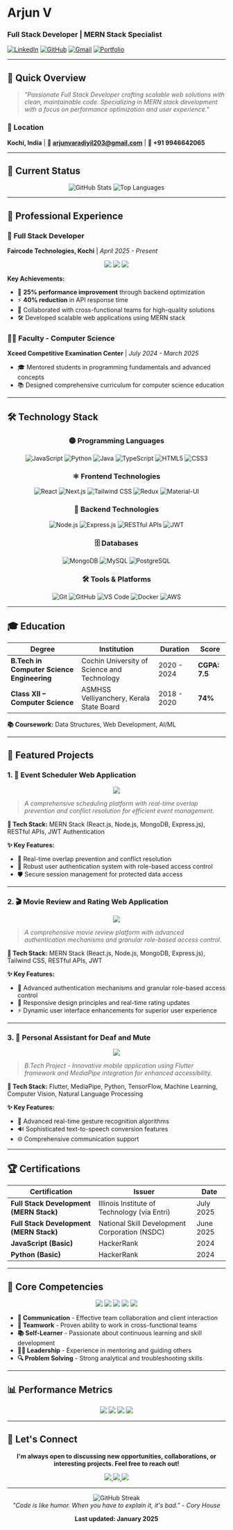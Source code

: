 # Arjun V
### Full Stack Developer | MERN Stack Specialist

[![LinkedIn](https://img.shields.io/badge/LinkedIn-0A66C2?style=for-the-badge&logo=linkedin&logoColor=white)](https://linkedin.com/in/arjunvaradiyil)
[![GitHub](https://img.shields.io/badge/GitHub-181717?style=for-the-badge&logo=github&logoColor=white)](https://github.com/arjunvaradiyil)
[![Gmail](https://img.shields.io/badge/Gmail-EA4335?style=for-the-badge&logo=gmail&logoColor=white)](mailto:arjunvaradiyil203@gmail.com)
[![Portfolio](https://img.shields.io/badge/Portfolio-FF5722?style=for-the-badge&logo=todoist&logoColor=white)](https://arjunvardiyil.github.io)

---

## 🎯 Quick Overview

> *"Passionate Full Stack Developer crafting scalable web solutions with clean, maintainable code. Specializing in MERN stack development with a focus on performance optimization and user experience."*

### 📍 Location
**Kochi, India** | **📧 arjunvaradiyil203@gmail.com** | **📱 +91 9946642065**

---

## 🚀 Current Status

<div align="center">
  <img src="https://github-readme-stats.vercel.app/api?username=arjunvardiyil&show_icons=true&theme=tokyonight&hide_border=true" alt="GitHub Stats" />
  <img src="https://github-readme-stats.vercel.app/api/top-langs/?username=arjunvardiyil&layout=compact&theme=tokyonight&hide_border=true" alt="Top Languages" />
</div>

---

## 💼 Professional Experience

### 🎯 **Full Stack Developer** 
**Faircode Technologies, Kochi** | *April 2025 - Present*

<div align="center">
  <img src="https://img.shields.io/badge/Performance%20Improvement-25%25-brightgreen" />
  <img src="https://img.shields.io/badge/API%20Response%20Time-40%25%20Faster-blue" />
  <img src="https://img.shields.io/badge/Code%20Quality-Clean%20%26%20Maintainable-yellow" />
</div>

**Key Achievements:**
- 🚀 **25% performance improvement** through backend optimization
- ⚡ **40% reduction** in API response time
- 🤝 Collaborated with cross-functional teams for high-quality solutions
- 🛠️ Developed scalable web applications using MERN stack

### 👨‍🏫 **Faculty - Computer Science**
**Xceed Competitive Examination Center** | *July 2024 - March 2025*

- 🎓 Mentored students in programming fundamentals and advanced concepts
- 📚 Designed comprehensive curriculum for computer science education

---

## 🛠️ Technology Stack

<div align="center">

### **🟡 Programming Languages**
![JavaScript](https://img.shields.io/badge/JavaScript-F7DF1E?style=flat-square&logo=javascript&logoColor=black)
![Python](https://img.shields.io/badge/Python-3776AB?style=flat-square&logo=python&logoColor=white)
![Java](https://img.shields.io/badge/Java-ED8B00?style=flat-square&logo=openjdk&logoColor=white)
![TypeScript](https://img.shields.io/badge/TypeScript-007ACC?style=flat-square&logo=typescript&logoColor=white)
![HTML5](https://img.shields.io/badge/HTML5-E34F26?style=flat-square&logo=html5&logoColor=white)
![CSS3](https://img.shields.io/badge/CSS3-1572B6?style=flat-square&logo=css3&logoColor=white)

### **⚛️ Frontend Technologies**
![React](https://img.shields.io/badge/React-20232A?style=flat-square&logo=react&logoColor=61DAFB)
![Next.js](https://img.shields.io/badge/Next.js-000000?style=flat-square&logo=next.js&logoColor=white)
![Tailwind CSS](https://img.shields.io/badge/Tailwind_CSS-38B2AC?style=flat-square&logo=tailwind-css&logoColor=white)
![Redux](https://img.shields.io/badge/Redux-593D88?style=flat-square&logo=redux&logoColor=white)
![Material-UI](https://img.shields.io/badge/Material--UI-0081CB?style=flat-square&logo=material-ui&logoColor=white)

### **🔧 Backend Technologies**
![Node.js](https://img.shields.io/badge/Node.js-43853D?style=flat-square&logo=node.js&logoColor=white)
![Express.js](https://img.shields.io/badge/Express.js-404D59?style=flat-square&logo=express&logoColor=white)
![RESTful APIs](https://img.shields.io/badge/RESTful_API-FF6B6B?style=flat-square)
![JWT](https://img.shields.io/badge/JWT-000000?style=flat-square&logo=json-web-tokens&logoColor=white)

### **🗄️ Databases**
![MongoDB](https://img.shields.io/badge/MongoDB-4EA94B?style=flat-square&logo=mongodb&logoColor=white)
![MySQL](https://img.shields.io/badge/MySQL-4479A1?style=flat-square&logo=mysql&logoColor=white)
![PostgreSQL](https://img.shields.io/badge/PostgreSQL-316192?style=flat-square&logo=postgresql&logoColor=white)

### **🛠️ Tools & Platforms**
![Git](https://img.shields.io/badge/Git-F05032?style=flat-square&logo=git&logoColor=white)
![GitHub](https://img.shields.io/badge/GitHub-100000?style=flat-square&logo=github&logoColor=white)
![VS Code](https://img.shields.io/badge/VS_Code-007ACC?style=flat-square&logo=visual-studio-code&logoColor=white)
![Docker](https://img.shields.io/badge/Docker-2496ED?style=flat-square&logo=docker&logoColor=white)
![AWS](https://img.shields.io/badge/AWS-232F3E?style=flat-square&logo=amazon-aws&logoColor=white)

</div>

---

## 🎓 Education

| Degree | Institution | Duration | Score |
|--------|-------------|----------|-------|
| **B.Tech in Computer Science Engineering** | Cochin University of Science and Technology | 2020 - 2024 | **CGPA: 7.5** |
| **Class XII – Computer Science** | ASMHSS Velliyanchery, Kerala State Board | 2018 - 2020 | **74%** |

**📚 Coursework:** Data Structures, Web Development, AI/ML

---

## 🚀 Featured Projects

### 1. 📅 **Event Scheduler Web Application**
<div align="center">
  <img src="https://img.shields.io/badge/MERN%20Stack-React%20%7C%20Node%20%7C%20MongoDB%20%7C%20Express-61DAFB" />
</div>

> *A comprehensive scheduling platform with real-time overlap prevention and conflict resolution for efficient event management.*

**🔧 Tech Stack:** MERN Stack (React.js, Node.js, MongoDB, Express.js), RESTful APIs, JWT Authentication

**✨ Key Features:**
- 🔄 Real-time overlap prevention and conflict resolution
- 🔐 Robust user authentication system with role-based access control
- 🛡️ Secure session management for protected data access

---

### 2. 🎬 **Movie Review and Rating Web Application**
<div align="center">
  <img src="https://img.shields.io/badge/Full%20Stack-MERN%20%7C%20Tailwind%20CSS%20%7C%20JWT-38B2AC" />
</div>

> *A comprehensive movie review platform with advanced authentication mechanisms and granular role-based access control.*

**🔧 Tech Stack:** MERN Stack (React.js, Node.js, MongoDB, Express.js), Tailwind CSS, RESTful APIs, JWT

**✨ Key Features:**
- 🔐 Advanced authentication mechanisms and granular role-based access control
- 📱 Responsive design principles and real-time rating updates
- ⚡ Dynamic user interface enhancements for superior user experience

---

### 3. 🤟 **Personal Assistant for Deaf and Mute**
<div align="center">
  <img src="https://img.shields.io/badge/AI%20%7C%20ML-Flutter%20%7C%20MediaPipe%20%7C%20TensorFlow-02569B" />
</div>

> *B.Tech Project - Innovative mobile application using Flutter framework and MediaPipe integration for enhanced accessibility.*

**🔧 Tech Stack:** Flutter, MediaPipe, Python, TensorFlow, Machine Learning, Computer Vision, Natural Language Processing

**✨ Key Features:**
- 🤖 Advanced real-time gesture recognition algorithms
- 🔊 Sophisticated text-to-speech conversion features
- 🌐 Comprehensive communication support

---

## 🏆 Certifications

<div align="center">

| Certification | Issuer | Date |
|---------------|--------|------|
| **Full Stack Development (MERN Stack)** | Illinois Institute of Technology (via Entri) | July 2025 |
| **Full Stack Development (MERN Stack)** | National Skill Development Corporation (NSDC) | June 2025 |
| **JavaScript (Basic)** | HackerRank | 2024 |
| **Python (Basic)** | HackerRank | 2024 |

</div>

---

## 🌟 Core Competencies

<div align="center">
  <img src="https://img.shields.io/badge/Communication-Expert-4CAF50" />
  <img src="https://img.shields.io/badge/Teamwork-Collaborative-2196F3" />
  <img src="https://img.shields.io/badge/Self--Learner-Continuous%20Learning-FF9800" />
  <img src="https://img.shields.io/badge/Leadership-Mentoring-9C27B0" />
  <img src="https://img.shields.io/badge/Problem%20Solving-Analytical-F44336" />
</div>

- **💬 Communication** - Effective team collaboration and client interaction
- **🤝 Teamwork** - Proven ability to work in cross-functional teams
- **📚 Self-Learner** - Passionate about continuous learning and skill development
- **👨‍💼 Leadership** - Experience in mentoring and guiding others
- **🔍 Problem Solving** - Strong analytical and troubleshooting skills

---

## 📊 Performance Metrics

<div align="center">
  <img src="https://img.shields.io/badge/App%20Performance-25%25%20Improvement-brightgreen" />
  <img src="https://img.shields.io/badge/API%20Response%20Time-40%25%20Reduction-blue" />
  <img src="https://img.shields.io/badge/Code%20Quality-Clean%20%26%20Maintainable-yellow" />
  <img src="https://img.shields.io/badge/Agile%20Methodology-Experienced-orange" />
</div>

---

## 🤝 Let's Connect

<div align="center">
  <p><strong>I'm always open to discussing new opportunities, collaborations, or interesting projects. Feel free to reach out!</strong></p>
  
  <a href="https://linkedin.com/in/arjunvaradiyil">
    <img src="https://img.shields.io/badge/LinkedIn-0A66C2?style=for-the-badge&logo=linkedin&logoColor=white" />
  </a>
  <a href="https://github.com/arjunvardiyil">
    <img src="https://img.shields.io/badge/GitHub-181717?style=for-the-badge&logo=github&logoColor=white" />
  </a>
  <a href="mailto:arjunvaradiyil203@gmail.com">
    <img src="https://img.shields.io/badge/Gmail-EA4335?style=for-the-badge&logo=gmail&logoColor=white" />
  </a>
</div>

---

<div align="center">
  <img src="https://github-readme-streak-stats.herokuapp.com/?user=arjunvardiyil&theme=tokyonight&hide_border=true" alt="GitHub Streak" />
</div>

<div align="center">
  <em>"Code is like humor. When you have to explain it, it's bad." - Cory House</em>
  
  <p><strong>Last updated: January 2025</strong></p>
</div> 
